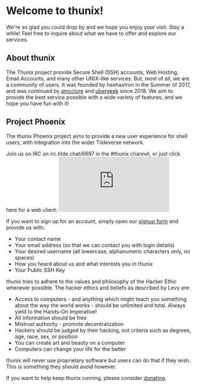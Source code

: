 # Welcome to thunix!

We're so glad you could drop by and we hope you enjoy your visit. Stay a while! Feel free to inquire about what we have to offer and explore our services.


## About thunix

The Thunix project provide Secure Shell (SSH) accounts, Web Hosting, Email Accounts, and many other UNIX-like services. But, most of all, we are a community of users. It was founded by hexhaxtron in the Summer of 2017, and was continued by [amcclure](/~amcclure) and [ubergeek](/~ubergeek) since 2018. We aim to provide the best service possible with a wide variety of features, and we hope you have fun with it!


## Project Phoenix

The thunix Phoenix project aims to provide a new user experience for shell users, with integration into the wider Tildeverse network.

Join us on IRC on irc.tilde.chat/6697 in the #thunix channel, or just click here for a web client: [![#thunix channel](https://tilde.chat/badges/badge.php?channel=%23thunix)](https://web.tilde.chat/?join=thunix)

If you want to sign up for an account, simply open our [signup form](/signup) and provide us with:

* Your contact name
* Your email address (so that we can contact you with login details)
* Your desired username (all lowercase, alphanumeric characters only, no spaces)
* How you heard about us and what interests you in thunix
* Your Public SSH Key

thunix tries to adhere to the values and philosophy of the Hacker Ethic whenever possible. The hacker ethics and beliefs as described by Levy are:

* Access to computers - and anything which might teach you something about the way the world works - should be unlimited and total. Always yield to the Hands-On Imperative!
* All information should be free
* Mistrust authority - promote decentralization
* Hackers should be judged by their hacking, not criteria such as degrees, age, race, sex, or position
* You can create art and beauty on a computer
* Computers can change your life for the better

thunix will never use proprietary software but users can do that if they wish. This is something they should avoid however.

If you want to help keep thunix running, please consider [donating](/donate).

